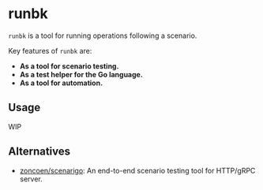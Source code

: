 # runbk

`runbk` is a tool for running operations following a scenario.

Key features of `runbk` are:

- **As a tool for scenario testing.**
- **As a test helper for the Go language.**
- **As a tool for automation.**

## Usage

WIP

## Alternatives

- [zoncoen/scenarigo](https://github.com/zoncoen/scenarigo): An end-to-end scenario testing tool for HTTP/gRPC server.
